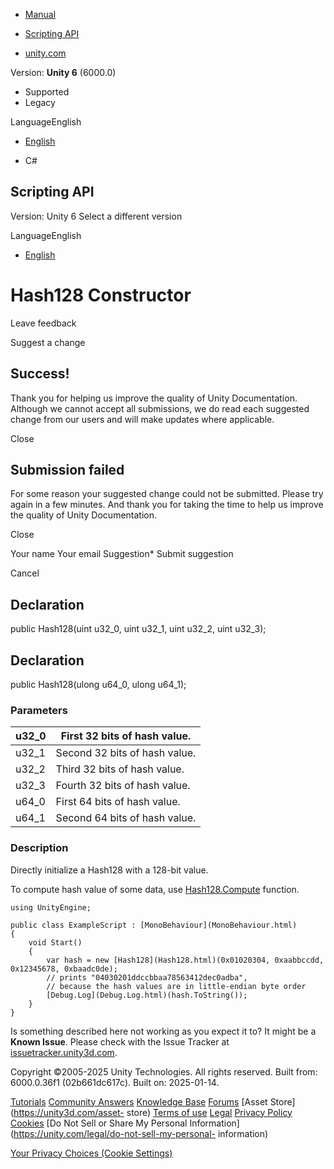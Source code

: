 [ ]()

  * [Manual](../Manual/index.html)
  * [Scripting API](../ScriptReference/index.html)

  * [unity.com](https://unity.com/)

Version: **Unity 6** (6000.0)

  * Supported
  * Legacy

LanguageEnglish

  * [English]()

  * C#

[ ](https://docs.unity3d.com)

## Scripting API

Version: Unity 6 Select a different version

LanguageEnglish

  * [English]()

# Hash128 Constructor

Leave feedback

Suggest a change

## Success!

Thank you for helping us improve the quality of Unity Documentation. Although
we cannot accept all submissions, we do read each suggested change from our
users and will make updates where applicable.

Close

## Submission failed

For some reason your suggested change could not be submitted. Please <a>try
again</a> in a few minutes. And thank you for taking the time to help us
improve the quality of Unity Documentation.

Close

Your name Your email Suggestion* Submit suggestion

Cancel

[ ]()

## Declaration

public Hash128(uint u32_0, uint u32_1, uint u32_2, uint u32_3);

## Declaration

public Hash128(ulong u64_0, ulong u64_1);

### Parameters

u32_0 | First 32 bits of hash value.  
---|---  
u32_1 | Second 32 bits of hash value.  
u32_2 | Third 32 bits of hash value.  
u32_3 | Fourth 32 bits of hash value.  
u64_0 | First 64 bits of hash value.  
u64_1 | Second 64 bits of hash value.  
  
### Description

Directly initialize a Hash128 with a 128-bit value.

To compute hash value of some data, use
[Hash128.Compute](Hash128.Compute.html) function.

    
    
    using UnityEngine;  
      
    public class ExampleScript : [MonoBehaviour](MonoBehaviour.html)
    {
        void Start()
        {
            var hash = new [Hash128](Hash128.html)(0x01020304, 0xaabbccdd, 0x12345678, 0xbaadc0de);
            // prints "04030201ddccbbaa78563412dec0adba",
            // because the hash values are in little-endian byte order
            [Debug.Log](Debug.Log.html)(hash.ToString());
        }
    }
    

Is something described here not working as you expect it to? It might be a
**Known Issue**. Please check with the Issue Tracker at
[issuetracker.unity3d.com](https://issuetracker.unity3d.com).

Copyright ©2005-2025 Unity Technologies. All rights reserved. Built from:
6000.0.36f1 (02b661dc617c). Built on: 2025-01-14.

[Tutorials](https://unity3d.com/learn) [Community
Answers](https://answers.unity3d.com) [Knowledge
Base](https://support.unity3d.com/hc/en-us)
[Forums](https://forum.unity3d.com) [Asset Store](https://unity3d.com/asset-
store) [Terms of use](https://docs.unity3d.com/Manual/TermsOfUse.html)
[Legal](https://unity.com/legal) [Privacy
Policy](https://unity.com/legal/privacy-policy)
[Cookies](https://unity.com/legal/cookie-policy) [Do Not Sell or Share My
Personal Information](https://unity.com/legal/do-not-sell-my-personal-
information)

[Your Privacy Choices (Cookie Settings)](javascript:void\(0\);)

